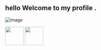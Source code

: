 ##  hello  Welcome to my profile .

![image]("https://cdn.discordapp.com/attachments/836783798305292289/836792205104381962/ps294_f78492f0513c659e69dab2e47f567202.gif")


<a href="https://discord.com/invite/vd9vTvvk3U"><img src="https://upload.wikimedia.org/wikipedia/fr/thumb/0/05/Discord.svg/1200px-Discord.svg.png" width="60"></a> <a
href="https://twitter.com/espadash64"><img src="http://assets.stickpng.com/images/580b57fcd9996e24bc43c53e.png" width="60"></a>
